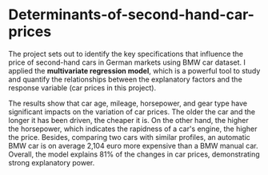 # Determinants-of-second-hand-car-prices
The project sets out to identify the key specifications that influence the price of second-hand cars in German markets using BMW car dataset. I applied the **multivariate regression model**, which is a powerful tool to study and quantify the relationships between the explanatory factors and the response variable (car prices in this project). 

The results show that car age, mileage, horsepower, and gear type have significant impacts on the variation of car prices. The older the car and the longer it has been driven, the cheaper it is. On the other hand, the higher the horsepower, which indicates the rapidness of a car's engine, the higher the price. Besides, comparing two cars with similar profiles, an automatic BMW car is on average 2,104 euro more expensive than a BMW manual car. Overall, the model explains 81% of the changes in car prices, demonstrating strong explanatory power. 
